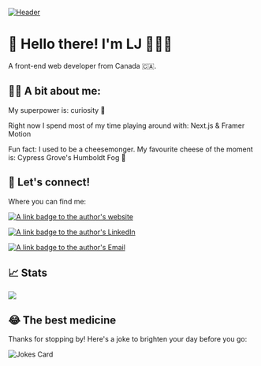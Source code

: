 [![Header](https://user-images.githubusercontent.com/87734454/154727412-0df4e9bb-7a5c-4603-8b29-177c45e25257.jpeg "Header")](https://ljferrand.com/)


#  👋  Hello there! I'm LJ 🧑🏻‍💻

A front-end web developer from Canada 🇨🇦.

## 🙋🏻 A bit about me:

My superpower is: curiosity 🤔

Right now I spend most of my time playing around with: Next.js & Framer Motion

Fun fact: I used to be a cheesemonger. My favourite cheese of the moment is: Cypress Grove's Humboldt Fog 🧀

## 💬 Let's connect!

Where you can find me:

[![A link badge to the author's website](https://img.shields.io/static/v1?label=Website&message=LJFerrand%2ECom&color=c13535&style=for-the-badge&logoWidth=20&logo=data%3Aimage%2Fpng%3Bbase64%2CiVBORw0KGgoAAAANSUhEUgAAABAAAAAQCAMAAAAoLQ9TAAAAUVBMVEUAAAADAwMDAwMEBAQDAwMEBAQDAwMCAgICAgIBAQEBAQEBAQEAAAAAAAAAAAAAAAAAAAAAAAAAAAAAAAAAAAAAAAAAAAAAAAAAAAAAAAAAAABDLvE2AAAAGnRSTlMACgwOFBQcJi4yVlhebn6Rk5edq8PJ0dvn%2BzabNWcAAABpSURBVHjaZI9VAgAhCAXZ7i6d%2Bx90jc83Jg0WGfZmGpt9sExxcpTOlQdnkeQbugWWDu6oOeGxF1574DSrr%2BuaqytQzeGqTfiAfiWw9uH6zIe73Qhsbbi8KiREkLLSmLSuw%2F2Dep8b6n0AEvINUI9CUC0AAAAASUVORK5CYII%3D&labelColor=c2c2c2)](https://ljferrand.com/)

[![A link badge to the author's LinkedIn](https://img.shields.io/static/v1?label=LinkedIn&message=LJ%20Ferrand&color=c13535&style=for-the-badge&logoWidth=20&logo=linkedin&logoColor=blue&labelColor=c2c2c2)](https://www.linkedin.com/in/lj-ferrand/)


[![A link badge to the author's Email](https://img.shields.io/static/v1?label=E-Mail&message=LJFerrand02&color=c13535&style=for-the-badge&logoWidth=20&logo=gmail&labelColor=c2c2c2)](mailto:ljferrand02@gmail.com)

## 📈 Stats

<a href="https://github.com/anuraghazra/github-readme-stats">
  <img src="https://github-readme-stats.vercel.app/api?username=ljaxferrand&hide=stars&show_icons=true&theme=nightowl&count_private=true" />
</a>

## 😂 The best medicine

Thanks for stopping by! Here's a joke to brighten your day before you go:

![Jokes Card](https://readme-jokes.vercel.app/api)


